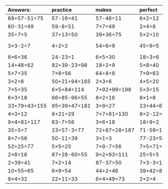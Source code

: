 | Answers: | practice | makes | perfect | ! |
| :--- | :--- | :--- | :--- | :--- |
| 69+57-51=75 | 57-16=41 | 57-46=11 | 6×2=12 | 8×5=40 | 
| 80-31=49 | 59-8=51 | 7×7=49 | 2×4=8 | 75+5=80 | 
| 35÷7=5 | 37+13=50 | 39+36=75 | 5×2=10 | 9×2=18 | 
| 3×3-2=7 | 4÷2=2 | 54÷6=9 | 45÷9=5 | 98+70-20=148 | 
| 6×6=36 | 24-23=1 | 6×5=30 | 18÷3=6 | 8×6=48 | 
| 14+48=62 | 82+39-23=98 | 18÷2=9 | 5×8=40 | 2×6=12 | 
| 5×7=35 | 7×8=56 | 64÷8=8 | 7×9=63 | 6×5+7=37 | 
| 3×2=6 | 50+21+94=165 | 2×3=6 | 4×5=20 | 2×5-1=9 | 
| 7×5=35 | 6×5+84=114 | 7+92+99=198 | 5×3=15 | 55+32=87 | 
| 6×3=18 | 66+85-96=55 | 8×2=16 | 8×1=8 | 9×8+12=84 | 
| 33+79+43=155 | 95+39+47=181 | 3×9=27 | 23+44=67 | 65-38=27 | 
| 4×3=12 | 8+21=29 | 7×7+81=130 | 8×2-12=4 | 6×8=48 | 
| 9×4+81=117 | 63-7=56 | 3×6=18 | 18÷9=2 | 20+63=83 | 
| 35÷5=7 | 23+57-3=77 | 72+87+28=187 | 71-59=12 | 6+31+69=106 | 
| 8×7=56 | 50-11=39 | 3×1=3 | 77-23=54 | 53+2=55 | 
| 52+25=77 | 5×5=25 | 7×9-7=56 | 7×5+71=106 | 62-60=2 | 
| 2×8=16 | 87+28-60=55 | 9×2+93=111 | 25÷5=5 | 8+7=15 | 
| 2+39=41 | 7×2=14 | 87-37=50 | 7×3-3=18 | 3×4=12 | 
| 10+55=65 | 6×9=54 | 44+2=46 | 39+42=81 | 29+38-40=27 | 
| 8×4=32 | 22+11=33 | 6×4+49=73 | 2×2=4 | 57-55=2 | 
